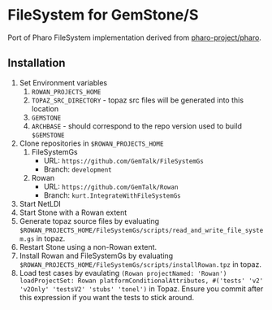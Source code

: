# FileSystem for GemStone/S

Port of Pharo FileSystem implementation derived from [pharo-project/pharo](https://github.com/pharo-project/pharo).

## Installation

1. Set Environment variables
	1. `ROWAN_PROJECTS_HOME`
	2. `TOPAZ_SRC_DIRECTORY` - topaz src files will be generated into this location
	3. `GEMSTONE`
	4. `ARCHBASE` - should correspond to the repo version used to build `$GEMSTONE`
2. Clone repositories in `$ROWAN_PROJECTS_HOME`
	1. FileSystemGs
		- URL: `https://github.com/GemTalk/FileSystemGs`
		- Branch: `development`
	2. Rowan
		- URL: `https://github.com/GemTalk/Rowan`
		- Branch: `kurt.IntegrateWithFileSystemGs`
3. Start NetLDI
4. Start Stone with a Rowan extent
5. Generate topaz source files by evaluating `$ROWAN_PROJECTS_HOME/FileSystemGs/scripts/read_and_write_file_system.gs` in topaz.
7. Restart Stone using a non-Rowan extent.
8. Install Rowan and FileSystemGs by evaluating `$ROWAN_PROJECTS_HOME/FileSystemGs/scripts/installRowan.tpz` in topaz.
9. Load test cases by evaulating `(Rowan projectNamed: 'Rowan') loadProjectSet: Rowan platformConditionalAttributes, #('tests' 'v2' 'v2Only' 'testsV2' 'stubs' 'tonel')` in Topaz. Ensure you commit after this expression if you want the tests to stick around.

